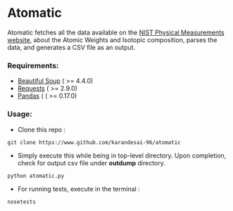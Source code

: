# Atomatic

Atomatic fetches all the data available on the [NIST Physical Measurements website](http://physics.nist.gov/cgi-bin/Compositions/stand_alone.pl?ele=&all=all&ascii=html), about the Atomic Weights and Isotopic composition, parses the data, and generates a CSV file as an output.

### Requirements:
* [Beautiful Soup](http://www.crummy.com/software/BeautifulSoup/bs4/doc/) ( >= 4.4.0)
* [Requests](http://docs.python-requests.org/en/master/) ( >= 2.9.0)
* [Pandas](http://pandas.pydata.org/) ( ( >= 0.17.0)

### Usage:
* Clone this repo :
```
git clone https://www.github.com/karandesai-96/atomatic
```

* Simply execute this while being in top-level directory. Upon completion, check for output csv file under **outdump** directory.

```
python atomatic.py
```

* For running tests, execute in the terminal : 
```
nosetests
```

